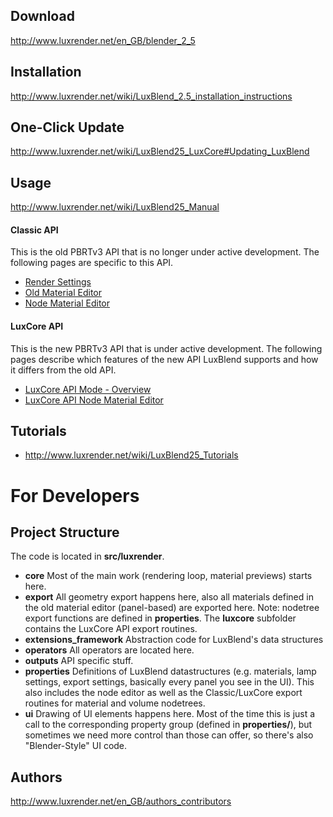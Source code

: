 ## Download
http://www.luxrender.net/en_GB/blender_2_5


## Installation
http://www.luxrender.net/wiki/LuxBlend_2.5_installation_instructions


## One-Click Update
http://www.luxrender.net/wiki/LuxBlend25_LuxCore#Updating_LuxBlend


## Usage
http://www.luxrender.net/wiki/LuxBlend25_Manual

#### Classic API
This is the old PBRTv3 API that is no longer under active development. The following pages are specific to this API.

* [Render Settings](http://www.luxrender.net/wiki/LuxBlend25_Render_Panel)
* [Old Material Editor](http://www.luxrender.net/wiki/LuxBlend25_Materials)
* [Node Material Editor](http://www.luxrender.net/wiki/LuxBlend_Node_Editor)

#### LuxCore API
This is the new PBRTv3 API that is under active development. The following pages describe which features of the new API LuxBlend supports and how it differs from the old API.

* [LuxCore API Mode - Overview](http://www.luxrender.net/wiki/LuxBlend25_LuxCore)
* [LuxCore API Node Material Editor](http://www.luxrender.net/wiki/LuxBlend25_LuxCore_NodeEditor)


## Tutorials

* http://www.luxrender.net/wiki/LuxBlend25_Tutorials


# For Developers

## Project Structure
The code is located in **src/luxrender**. 

* **core** Most of the main work (rendering loop, material previews) starts here. 
* **export** All geometry export happens here, also all materials defined in the old material editor (panel-based) are exported here. Note: nodetree export functions are defined in **properties**. The **luxcore** subfolder contains the LuxCore API export routines.
* **extensions_framework** Abstraction code for LuxBlend's data structures
* **operators** All operators are located here.
* **outputs** API specific stuff.
* **properties** Definitions of LuxBlend datastructures (e.g. materials, lamp settings, export settings, basically every panel you see in the UI). This also includes the node editor as well as the Classic/LuxCore export routines for material and volume nodetrees.
* **ui** Drawing of UI elements happens here. Most of the time this is just a call to the corresponding property group (defined in **properties/**), but sometimes we need more control than those can offer, so there's also "Blender-Style" UI code.


## Authors
http://www.luxrender.net/en_GB/authors_contributors